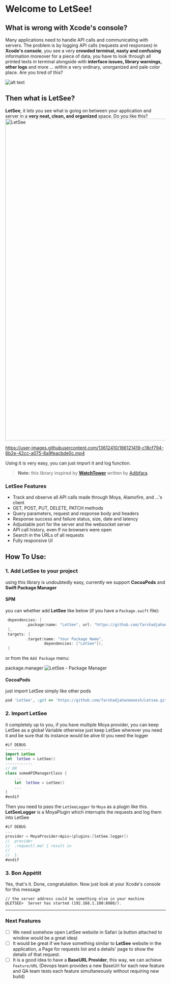 # Welcome to LetSee!

## What is wrong with Xcode's console?

Many applications need to handle API calls and communicating with servers. The problem is by logging API calls (requests and responses) in **Xcode's console**, you see a very **crowded terminal, nasty and confusing** information moreover for a piece of data, you have to look through all printed texts in terminal alongside with **interface issues, library warnings, other logs** and more ... within a very ordinary, unorganized and pale color place. Are you tired of this?

![alt text](https://github.com/farshadjahanmanesh/Letsee/blob/main/Examples%2BImages/bad.jpg?raw=true)

## Then what is LetSee?
**LetSee**, it lets you see what is going on between your application and server in a **very neat, clean, and organized** space. Do you like this?
<img width="1010" alt="LetSee" src="https://user-images.githubusercontent.com/13612410/166122999-47941c09-70b1-4a0d-bbc2-992f42c2ac32.png">

https://user-images.githubusercontent.com/13612410/166121419-c18cf794-6b2e-42cc-a075-8a9feacbde0c.mp4



Using it is very easy, you can just import it and log function. 
> **Note:** this library inspired by [**WatchTower**](https://github.com/adibfara/WatchTower) written by [Adibfara](https://github.com/adibfara).

### LetSee Features
-   Track and observe all API calls made through Moya, Alamofire, and ...'s client
-   GET, POST, PUT, DELETE, PATCH methods
-   Query parameters, request and response body and headers
-   Response success and failure status, size, date and latency
-   Adjustable port for the server and the websocket server
-   API call history, even If no browsers were open
-   Search in the URLs of all requests
-   Fully responsive UI

## How To Use:
### 1. Add LetSee to your project
using this library is undoubtedly easy, currently we support **CocoaPods** and **Swift Package Manager**

#### SPM
you can whether add **LetSee** like below (if you have a `Package.swift` file):
```swift
 dependencies: [
		 .package(name: "LetSee", url: "https://github.com/farshadjahanmanesh/Letsee.git", from: "0.1.0")
 ],
 targets: [
		 .target(name: "Your Package Name", 
				 dependencies: ["LetSee"]),
 ]
```

or from the `Add Package` menu:


package.manager
![LetSee - Package Manager](https://github.com/farshadjahanmanesh/Letsee/blob/main/Examples%2BImages/package.manager.jpg?raw=true)
#### CocoaPods
just import LetSee simply like other pods
```ruby
pod 'LetSee', :git => 'https://github.com/farshadjahanmanesh/Letsee.git'
```
### 2. Import LetSee
it completely up to you, if you have multiple Moya provider, you can keep LetSee as a global Variable otherwise just keep LetSee wherever you need it and be sure that its instance would be alive til you need the logger
```swift
#if DEBUG
-----------
import LetSee
let  letSee = LetSee()
------------
// OR
class someAPIManagerClass {
	...
	let  letSee = LetSee()
	...
}
#endif
```
Then you need to pass the `LetSeeLogger` to `Moya` as a plugin like this.  **LetSeeLogger** is a MoyaPlugin which interrupts the requests and log them into LetSee
```swift
#if DEBUG
...
provider = MoyaProvider<Apis>(plugins:[letSee.logger])
//  provider
//  .request(.me) { result in
//
//  }.
#endif
```
### 3. Bon Appétit
Yes, that's it. Done, congratulation. Now just look at your Xcode's console for this message
```batch
// the server address could be something else in your machine
@LETSEE>  Server has started (192.168.1.100:8080/). 
```
---
### Next Features
- [ ] We need somehow open LetSee website in Safari (a button attached to window would be a great idea) 
- [ ] It would be great if we have something similar to **LetSee** website in the application, a Page for requests list and a details' page to show the details of that request.
- [ ]  It is a good idea to have a **BaseURL Provider**, this way, we can achieve `Feature/URL` (Devops team provides a new BaseUrl for each new feature and QA team tests each feature simultaneously without requiring new build)
